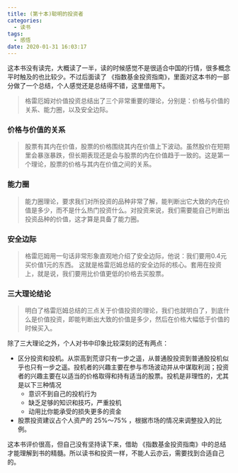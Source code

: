 ```yaml
---
title: (第十本)聪明的投资者
categories:
  - 读书
tags:
  - 感悟
date: 2020-01-31 16:03:17
---
```


这本书没有读完，大概读了一半，读的时候感觉不是很适合中国的行情，很多概念平时触及的也比较少。不过后面读了 《指数基金投资指南》，里面对这本书的一部分做了一个总结，个人感觉还是总结得不错，这里借用下。

> 格雷厄姆对价值投资总结出了三个非常重要的理论，分别是：价格与价值的关系、能力圈，以及安全边际。

### 价格与价值的关系

> 股票有其内在价值，股票的价格围绕其内在价值上下波动。虽然股价在短期里会暴涨暴跌，但长期表现还是会与股票的内在价值趋于一致的。这是第一个理论，股票的价格与其内在价值之间的关系。

### 能力圈

>  能力圈理论，要求我们对所投资的品种非常了解，能判断出它大致的内在价值是多少，而不是什么热门投资什么。对投资来说，我们需要能自己判断出投资品种的价值，这才算是具备了能力圈。

### 安全边际

> 格雷厄姆用一句话非常形象直观地介绍了安全边际，他说：我们要用0.4元买价值1元的东西。
这就是格雷厄姆总结的安全边际的核心。套用在投资上，就是说，我们要用比价值更低的价格去买股票。

### 三大理论结论

> 明白了格雷厄姆总结的三点关于价值投资的理论，我们也就明白了，到底什么是价值投资，即能判断出大致的价值是多少，然后在价格大幅低于价值的时候买入。


除了三大理论之外，个人对书中印象比较深刻的还有两点：
- 区分投资和投机。从崇高到荒谬只有一步之遥，从普通股投资到普通股投机似乎也只有一步之遥。投机者的兴趣主要在参与市场波动并从中谋取利润；投资者的兴趣主要在以适当的价格取得和持有适当的股票。投机是非理性的，尤其是以下三种情况
	- 意识不到自己的投机行为
	- 缺乏足够的知识和技巧，严重投机
	- 动用比你能承受的损失更多的资金
- 股票投资建议占个人资产的 25%～75% ，根据市场的情况来调整投入的比例。

这本书评价很高，但自己没有坚持读下来，借助 《指数基金投资指南》中的总结才能理解到书的精髓。所以读书和投资一样，不能人云亦云，需要找到合适自己的。




